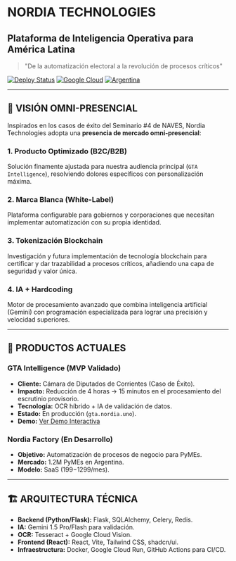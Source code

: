 # NORDIA TECHNOLOGIES
## Plataforma de Inteligencia Operativa para América Latina

> "De la automatización electoral a la revolución de procesos críticos"

[![Deploy Status](https://img.shields.io/badge/status-production-green)](https://gta.nordia.uno)
[![Google Cloud](https://img.shields.io/badge/cloud-google-blue)](https://cloud.google.com)
[![Argentina](https://img.shields.io/badge/origen-corrientes-lightblue)](https://nordia.uno)

---

## 🎯 **VISIÓN OMNI-PRESENCIAL**

Inspirados en los casos de éxito del Seminario #4 de NAVES, Nordia Technologies adopta una **presencia de mercado omni-presencial**:

### **1. Producto Optimizado (B2C/B2B)**
Solución finamente ajustada para nuestra audiencia principal (`GTA Intelligence`), resolviendo dolores específicos con personalización máxima.

### **2. Marca Blanca (White-Label)**
Plataforma configurable para gobiernos y corporaciones que necesitan implementar automatización con su propia identidad.

### **3. Tokenización Blockchain**
Investigación y futura implementación de tecnología blockchain para certificar y dar trazabilidad a procesos críticos, añadiendo una capa de seguridad y valor única.

### **4. IA + Hardcoding**
Motor de procesamiento avanzado que combina inteligencia artificial (Gemini) con programación especializada para lograr una precisión y velocidad superiores.

---

## 🚀 **PRODUCTOS ACTUALES**

### **GTA Intelligence** (MVP Validado)
- **Cliente:** Cámara de Diputados de Corrientes (Caso de Éxito).
- **Impacto:** Reducción de 4 horas → 15 minutos en el procesamiento del escrutinio provisorio.
- **Tecnología:** OCR híbrido + IA de validación de datos.
- **Estado:** En producción (`gta.nordia.uno`).
- **Demo:** [Ver Demo Interactiva](./simulador_gta.html)

### **Nordia Factory** (En Desarrollo)
- **Objetivo:** Automatización de procesos de negocio para PyMEs.
- **Mercado:** 1.2M PyMEs en Argentina.
- **Modelo:** SaaS ($199-$1299/mes).

---

## 🏗️ **ARQUITECTURA TÉCNICA**

- **Backend (Python/Flask):** Flask, SQLAlchemy, Celery, Redis.
- **IA:** Gemini 1.5 Pro/Flash para validación.
- **OCR:** Tesseract + Google Cloud Vision.
- **Frontend (React):** React, Vite, Tailwind CSS, shadcn/ui.
- **Infraestructura:** Docker, Google Cloud Run, GitHub Actions para CI/CD.
